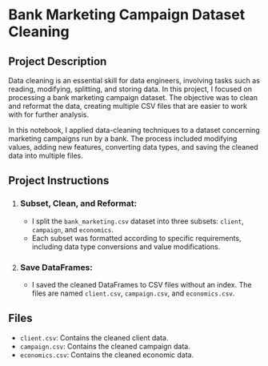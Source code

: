 # Bank Marketing Campaign Dataset Cleaning

## Project Description

Data cleaning is an essential skill for data engineers, involving tasks such as reading, modifying, splitting, and storing data. In this project, I focused on processing a bank marketing campaign dataset. The objective was to clean and reformat the data, creating multiple CSV files that are easier to work with for further analysis.

In this notebook, I applied data-cleaning techniques to a dataset concerning marketing campaigns run by a bank. The process included modifying values, adding new features, converting data types, and saving the cleaned data into multiple files.

## Project Instructions

1. ### Subset, Clean, and Reformat:
   - I split the `bank_marketing.csv` dataset into three subsets: `client`, `campaign`, and `economics`.
   - Each subset was formatted according to specific requirements, including data type conversions and value modifications.

2. ### Save DataFrames:
   - I saved the cleaned DataFrames to CSV files without an index. The files are named `client.csv`, `campaign.csv`, and `economics.csv`.

## Files

- `client.csv`: Contains the cleaned client data.
- `campaign.csv`: Contains the cleaned campaign data.
- `economics.csv`: Contains the cleaned economic data.
